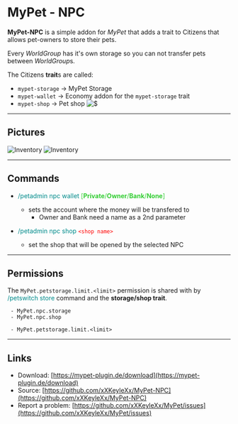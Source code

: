 # MyPet - NPC

**MyPet-NPC** is a simple addon for *MyPet* that adds a trait to Citizens that allows pet-owners to store their pets.

Every *WorldGroup* has it's own storage so you can not transfer pets between *WorldGroup*s.

The Citizens **trait**s are called:

* `mypet-storage`  ->  MyPet Storage
* `mypet-wallet`  ->  Economy addon for the `mypet-storage` trait
* `mypet-shop`  ->  Pet shop ![$](/wiki/images/premium.gif)

----

## Pictures

![Inventory](/wiki/images/plugins/npc/handover.png) ![Inventory](/wiki/images/plugins/npc/take.png)

----

## Commands
- <font color="DarkCyan">/petadmin npc wallet</font> <font color="LimeGreen">\[**Private**/**Owner**/**Bank**/**None**]</font>
  - sets the account where the money will be transfered to
    - Owner and Bank need a name as a 2nd parameter

- <font color="DarkCyan">/petadmin npc shop</font> <font color="red">`<shop name>`</font>
  - set the shop that will be opened by the selected NPC

----

## Permissions

The `MyPet.petstorage.limit.<limit>` permission is shared with by <font color="DarkCyan">/petswitch store</font> command and the **storage/shop trait**.
~~~
 - MyPet.npc.storage
 - MyPet.npc.shop

 - MyPet.petstorage.limit.<limit>
~~~

----

## Links

* Download: [https://mypet-plugin.de/download](https://mypet-plugin.de/download)
* Source: [https://github.com/xXKeyleXx/MyPet-NPC](https://github.com/xXKeyleXx/MyPet-NPC)
* Report a problem: [https://github.com/xXKeyleXx/MyPet/issues](https://github.com/xXKeyleXx/MyPet/issues)
